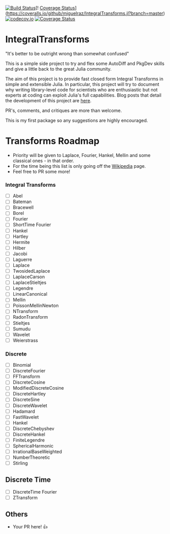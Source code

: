 [![Build Status](https://travis-ci.org/miguelraz/IntegralTransforms.jl.svg?branch=master)](https://travis-ci.org/miguelraz/IntegralTransforms.jl)[! [Coverage Status](https://coveralls.io/repos/miguelraz/IntegralTransforms.jl/badge.svg?branch=master&service=github)](https://coveralls.io/github/miguelraz/IntegralTransforms.jl?branch=master) [![codecov.io](http://codecov.io/github/miguelraz/IntegralTransforms.jl/coverage.svg?branch=master)](http://codecov.io/github/miguelraz/IntegralTransforms.jl?branch=master) [![Coverage Status](https://coveralls.io/repos/github/miguelraz/IntegralTransforms.jl/badge.svg?branch=master)](https://coveralls.io/github/miguelraz/IntegralTransforms.jl?branch=master)

# IntegralTransforms

"It's better to be outright wrong than somewhat confused"

This is a simple side project to try and flex some AutoDiff and PkgDev skills and give a little back to the great Julia community.

The aim of this project is to provide fast closed form Integral Transforms in simple and extensible Julia.
In  particular, this project will try to document why writing library-level code for scientists who
are enthusiastic but not experts at coding can exploit Julia's full capabilities.
Blog posts that detail the development of this project are [here](lmgtfy.com).

PR's, comments, and critiques are more than welcome.

This is my first package so any suggestions are highly encouraged.

# Transforms Roadmap

- Priority will be given to Laplace, Fourier, Hankel, Mellin and some classical ones - in that order.
- For the time being this list is only going off the [Wikipedia](https://en.wikipedia.org/wiki/List_of_transforms) page.
- Feel free to PR some more!

### Integral Transforms

- [ ] Abel
- [ ] Bateman
- [ ] Bracewell
- [ ] Borel
- [ ] Fourier
- [ ] ShortTime Fourier
- [ ] Hankel
- [ ] Hartley
- [ ] Hermite
- [ ] Hilber
- [ ] Jacobi
- [ ] Laguerre
- [ ] Laplace
- [ ] TwosidedLaplace
- [ ] LaplaceCarson
- [ ] LaplaceStieltjes
- [ ] Legendre
- [ ] LinearCanonical
- [ ] Mellin
- [ ] PoissonMellinNewton
- [ ] NTransform
- [ ] RadonTransform
- [ ] Stieltjes
- [ ] Sumudu
- [ ] Wavelet
- [ ] Weierstrass

### Discrete

- [ ] Binomial
- [ ] DiscreteFourier
- [ ] FFTransform
- [ ] DiscreteCosine
- [ ] ModifiedDiscreteCosine
- [ ] DiscreteHartley
- [ ] DiscreteSine
- [ ] DiscreteWavelet
- [ ] Hadamard
- [ ] FastWavelet
- [ ] Hankel
- [ ] DiscreteChebyshev
- [ ] DiscreteHankel
- [ ] FiniteLegendre
- [ ] SphericalHarmonic
- [ ] IrrationalBaseWeighted
- [ ] NumberTheoretic
- [ ] Stirling

## Discrete Time

- [ ] DiscreteTime Fourier
- [ ] ZTransform

## Others

- Your PR here! 👍
